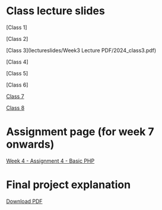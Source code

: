 # Class lecture slides
[Class 1]

[Class 2]

[Class 3](lectureslides/Week3 Lecture PDF/2024_class3.pdf)

[Class 4]

[Class 5]

[Class 6]

[Class 7](2024_class7_PHP1.pdf)

[Class 8](2024_class8_PHP2.pdf)

# Assignment page (for week 7 onwards)
[Week 4 - Assignment 4 - Basic PHP](lectureslides/Assignment-4)

# Final project explanation
[Download PDF](finalproject-explanation.pdf)
